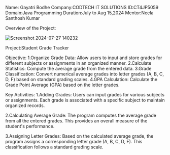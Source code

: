 Name: Gayatri Bodhe
Company:CODTECH IT SOLUTIONS
ID:CT4JP5059
Domain:Java Programming
Duration:July to Aug 15,2024
Mentor:Neela Santhosh Kumar

Overview of the Project:

![Screenshot 2024-07-27 140232](https://github.com/user-attachments/assets/22b893a4-f10e-464a-8481-a5081274faea)

Project:Student Grade Tracker

Objective:
1.Organize Grade Data: Allow users to input and store grades for different subjects or assignments in an organized manner.
2.Calculate Statistics: Compute the average grade from the entered data.
3.Grade Classification: Convert numerical average grades into letter grades (A, B, C, D, F) based on standard grading scales.
4.GPA Calculation: Calculate the Grade Point Average (GPA) based on the letter grades.

Key Activities:
1.Adding Grades:
Users can input grades for various subjects or assignments.
Each grade is associated with a specific subject to maintain organized records.

2.Calculating Average Grade:
The program computes the average grade from all the entered grades.
This provides an overall measure of the student's performance.

3.Assigning Letter Grades:
Based on the calculated average grade, the program assigns a corresponding letter grade (A, B, C, D, F).
This classification follows a standard grading scale.


